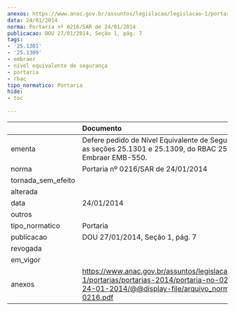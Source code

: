 ```yaml
---
anexos: https://www.anac.gov.br/assuntos/legislacao/legislacao-1/portarias/portarias-2014/portaria-no-0216-sar-de-24-01-2014/@@display-file/arquivo_norma/PA2014-0216.pdf
data: 24/01/2014
norma: Portaria nº 0216/SAR de 24/01/2014
publicacao: DOU 27/01/2014, Seção 1, pág. 7
tags:
- '25.1301'
- '25.1309'
- embraer
- nível equivalente de segurança
- portaria
- rbac
tipo_normatico: Portaria
hide: 
- toc 
 
---
```


|                    | Documento                                                                                                                                                         |
|:-------------------|:------------------------------------------------------------------------------------------------------------------------------------------------------------------|
| ementa             | Defere pedido de Nível Equivalente de Segurança para as seções 25.1301 e 25.1309, do RBAC 25, para o avião Embraer EMB-550.                                       |
| norma              | Portaria nº 0216/SAR de 24/01/2014                                                                                                                                |
| tornada_sem_efeito |                                                                                                                                                                   |
| alterada           |                                                                                                                                                                   |
| data               | 24/01/2014                                                                                                                                                        |
| outros             |                                                                                                                                                                   |
| tipo_normatico     | Portaria                                                                                                                                                          |
| publicacao         | DOU 27/01/2014, Seção 1, pág. 7                                                                                                                                   |
| revogada           |                                                                                                                                                                   |
| em_vigor           |                                                                                                                                                                   |
| anexos             | https://www.anac.gov.br/assuntos/legislacao/legislacao-1/portarias/portarias-2014/portaria-no-0216-sar-de-24-01-2014/@@display-file/arquivo_norma/PA2014-0216.pdf |